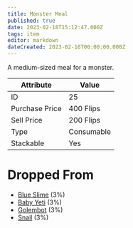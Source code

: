 ```yaml
---
title: Monster Meal
published: true
date: 2023-02-18T15:12:47.000Z
tags: item
editor: markdown
dateCreated: 2023-02-16T00:00:00.000Z
---
```


A medium-sized meal for a monster.

|Attribute|Value|
|-|-|
|ID|25|
|Purchase Price|400 Flips|
|Sell Price|200 Flips|
|Type|Consumable|
|Stackable|Yes|


# Dropped From
 * [Blue Slime](monsters/blue-slime.md) (3%)
 * [Baby Yeti](monsters/baby-yeti.md) (3%)
 * [Golembot](monsters/golembot.md) (3%)
 * [Snail](monsters/snail.md) (3%)
